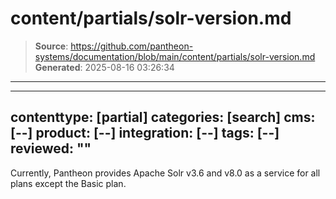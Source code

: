 # content/partials/solr-version.md

> **Source**: https://github.com/pantheon-systems/documentation/blob/main/content/partials/solr-version.md
> **Generated**: 2025-08-16 03:26:34

---

---
contenttype: [partial]
categories: [search]
cms: [--]
product: [--]
integration: [--]
tags: [--]
reviewed: ""
---

Currently, Pantheon provides Apache Solr v3.6 and v8.0 as a service for all plans except the Basic plan.